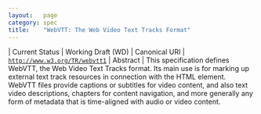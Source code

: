 ```yaml
---
layout:   page
category: spec
title:    "WebVTT: The Web Video Text Tracks Format"
---
```


| Current Status | Working Draft (WD)
| Canonical URI | [`http://www.w3.org/TR/webvtt1`](http://www.w3.org/TR/webvtt1)
| Abstract | This specification defines WebVTT, the Web Video Text Tracks format. Its main use is for marking up external text track resources in connection with the HTML <track> element. WebVTT files provide captions or subtitles for video content, and also text video descriptions, chapters for content navigation, and more generally any form of metadata that is time-aligned with audio or video content.